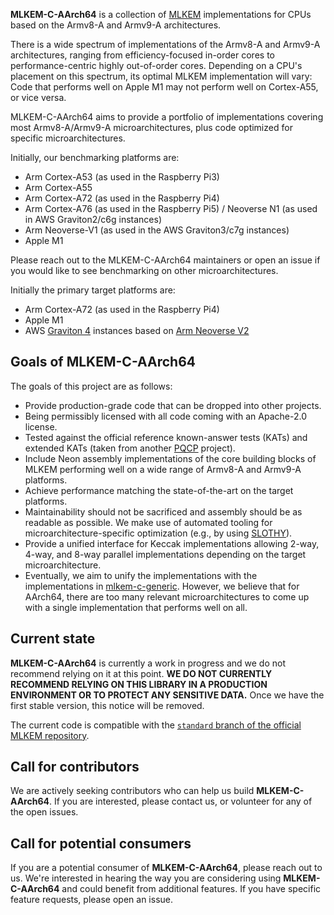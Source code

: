 [//]: # (SPDX-License-Identifier: CC-BY-4.0)

**MLKEM-C-AArch64** is a collection of [MLKEM](https://doi.org/10.6028/NIST.FIPS.203.ipd) implementations for CPUs based on the Armv8-A and Armv9-A architectures.

There is a wide spectrum of implementations of the Armv8-A and Armv9-A architectures, ranging from efficiency-focused in-order cores to performance-centric highly out-of-order cores. Depending on a CPU's placement on this spectrum, its optimal MLKEM implementation will vary: Code that performs well on Apple M1 may not perform well on Cortex-A55, or vice versa.

MLKEM-C-AArch64 aims to provide a portfolio of implementations covering most Armv8-A/Armv9-A microarchitectures, plus code optimized for specific microarchitectures.

Initially, our benchmarking platforms are:
- Arm Cortex-A53 (as used in the Raspberry Pi3)
- Arm Cortex-A55
- Arm Cortex-A72 (as used in the Raspberry Pi4)
- Arm Cortex-A76 (as used in the Raspberry Pi5) / Neoverse N1 (as used in AWS Graviton2/c6g instances)
- Arm Neoverse-V1 (as used in the AWS Graviton3/c7g instances)
- Apple M1

Please reach out to the MLKEM-C-AArch64 maintainers or open an issue if you would like to see benchmarking on other microarchitectures.

Initially the primary target platforms are:
 - Arm Cortex-A72 (as used in the Raspberry Pi4)
 - Apple M1
 - AWS [Graviton 4](https://press.aboutamazon.com/2023/11/aws-unveils-next-generation-aws-designed-chips) instances based on [Arm Neoverse V2](https://developer.arm.com/Processors/Neoverse%20V2)


## Goals of MLKEM-C-AArch64

The goals of this project are as follows:

- Provide production-grade code that can be dropped into other projects.
- Being permissibly licensed with all code coming with an Apache-2.0 license.
- Tested against the official reference known-answer tests (KATs) and extended KATs (taken from another [PQCP](https://github.com/pq-code-package) project).
- Include Neon assembly implementations of the core building blocks of MLKEM performing well on a wide range of Armv8-A and Armv9-A platforms.
- Achieve performance matching the state-of-the-art on the target platforms.
- Maintainability should not be sacrificed and assembly should be as readable as possible. We make use of automated tooling for microarchitecture-specific optimization (e.g., by using [SLOTHY](https://slothy-optimizer.github.io/slothy/)).
- Provide a unified interface for Keccak implementations allowing 2-way, 4-way, and 8-way parallel implementations depending on the target microarchitecture.
- Eventually, we aim to unify the implementations with the implementations in [mlkem-c-generic](https://github.com/pq-code-package/mlkem-c-generic). However, we believe that for AArch64, there are too many relevant microarchitectures to come up with a single implementation that performs well on all. 


## Current state

**MLKEM-C-AArch64** is currently a work in progress and we do not recommend relying on it at this point.
**WE DO NOT CURRENTLY RECOMMEND RELYING ON THIS LIBRARY IN A PRODUCTION ENVIRONMENT OR TO PROTECT ANY SENSITIVE DATA.**
Once we have the first stable version, this notice will be removed.

The current code is compatible with the [`standard` branch of the official MLKEM repository](https://github.com/pq-crystals/kyber/tree/standard).

## Call for contributors

We are actively seeking contributors who can help us build **MLKEM-C-AArch64**.
If you are interested, please contact us, or volunteer for any of the open issues.

## Call for potential consumers

If you are a potential consumer of **MLKEM-C-AArch64**, please reach out to us.
We're interested in hearing the way you are considering using **MLKEM-C-AArch64** and could benefit from additional features.
If you have specific feature requests, please open an issue.
